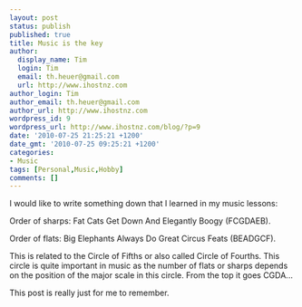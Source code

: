 ```yaml
---
layout: post
status: publish
published: true
title: Music is the key
author:
  display_name: Tim
  login: Tim
  email: th.heuer@gmail.com
  url: http://www.ihostnz.com
author_login: Tim
author_email: th.heuer@gmail.com
author_url: http://www.ihostnz.com
wordpress_id: 9
wordpress_url: http://www.ihostnz.com/blog/?p=9
date: '2010-07-25 21:25:21 +1200'
date_gmt: '2010-07-25 09:25:21 +1200'
categories:
- Music
tags: [Personal,Music,Hobby]
comments: []
---
```

<p>I would like to write something down that I learned in my music lessons:</p>
<p>Order of sharps: Fat Cats Get Down And Elegantly Boogy (FCGDAEB).</p>

<p>Order of flats: Big Elephants Always Do Great Circus Feats (BEADGCF).</p>
<p>This is related to the Circle of Fifths or also called Circle of Fourths. This circle is quite important in music as the number of flats or sharps depends on the position of the major scale in this circle. From the top it goes CGDA...</p>
<p>This post is really just for me to remember.</p>
